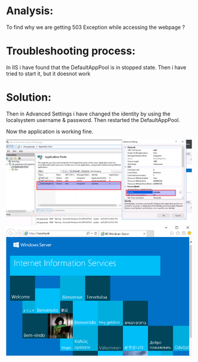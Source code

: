 # Analysis:

To find why we are getting 503 Exception while accessing the webpage ?

# Troubleshooting process:

In IIS i have found that the DefaultAppPool is in stopped state. Then i have tried to start it, but it doesnot work


# Solution:

Then in Advanced Settings i have changed the identity by using the localsystem username & password.
Then restarted the DefaultAppPool.

Now the application is working fine.


![iis](https://github.com/gogularaja229/Devops_Exercise/blob/master/Exercise4/Selection_284.png)
![browser](https://github.com/gogularaja229/Devops_Exercise/blob/master/Exercise4/Selection_285.png)

